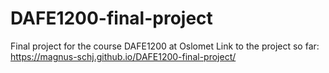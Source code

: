 # DAFE1200-final-project
Final project for the course DAFE1200 at Oslomet 
Link to the project so far: https://magnus-schj.github.io/DAFE1200-final-project/
